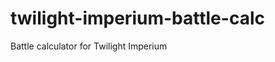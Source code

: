 twilight-imperium-battle-calc
=============================

Battle calculator for Twilight Imperium
